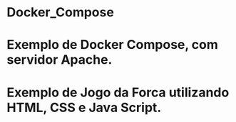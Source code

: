 # Docker_Compose
# Exemplo de Docker Compose, com servidor Apache.
# Exemplo de Jogo da Forca utilizando HTML, CSS e Java Script.
